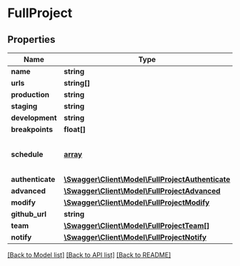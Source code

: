 # FullProject

## Properties
Name | Type | Description | Notes
------------ | ------------- | ------------- | -------------
**name** | **string** | Name. | [optional] 
**urls** | **string[]** |  | [optional] 
**production** | **string** |  | [optional] 
**staging** | **string** |  | [optional] 
**development** | **string** |  | [optional] 
**breakpoints** | **float[]** |  | [optional] 
**schedule** | [**array**](array.md) | Example: [ mon:true, tue:false ... ] | [optional] 
**authenticate** | [**\Swagger\Client\Model\FullProjectAuthenticate**](FullProjectAuthenticate.md) |  | [optional] 
**advanced** | [**\Swagger\Client\Model\FullProjectAdvanced**](FullProjectAdvanced.md) |  | [optional] 
**modify** | [**\Swagger\Client\Model\FullProjectModify**](FullProjectModify.md) |  | [optional] 
**github_url** | **string** |  | [optional] 
**team** | [**\Swagger\Client\Model\FullProjectTeam[]**](FullProjectTeam.md) |  | [optional] 
**notify** | [**\Swagger\Client\Model\FullProjectNotify**](FullProjectNotify.md) |  | [optional] 

[[Back to Model list]](../../README.md#documentation-for-models) [[Back to API list]](../../README.md#documentation-for-api-endpoints) [[Back to README]](../../README.md)

